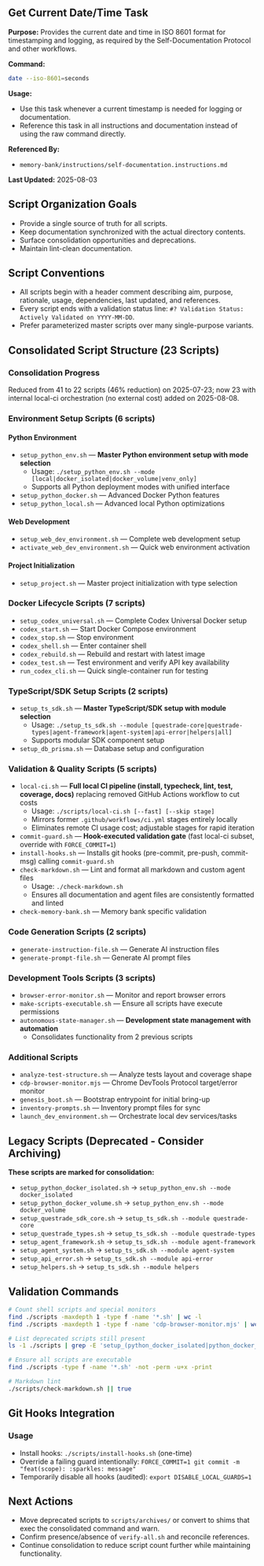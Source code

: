 

## Get Current Date/Time Task

**Purpose:**
Provides the current date and time in ISO 8601 format for timestamping and logging, as required by the Self-Documentation Protocol and other workflows.

**Command:**

```bash
date --iso-8601=seconds
```

**Usage:**

- Use this task whenever a current timestamp is needed for logging or documentation.
- Reference this task in all instructions and documentation instead of using the raw command directly.

**Referenced By:**

- `memory-bank/instructions/self-documentation.instructions.md`

**Last Updated:** 2025-08-03

## Script Organization Goals

- Provide a single source of truth for all scripts.
- Keep documentation synchronized with the actual directory contents.
- Surface consolidation opportunities and deprecations.
- Maintain lint-clean documentation.

## Script Conventions

- All scripts begin with a header comment describing aim, purpose, rationale, usage, dependencies, last updated, and references.
- Every script ends with a validation status line: `#? Validation Status: Actively Validated on YYYY-MM-DD`.
- Prefer parameterized master scripts over many single-purpose variants.

## Consolidated Script Structure (23 Scripts)

### Consolidation Progress

Reduced from 41 to 22 scripts (46% reduction) on 2025-07-23; now 23 with internal local-ci orchestration (no external cost) added on 2025-08-08.

### Environment Setup Scripts (6 scripts)

#### Python Environment

- `setup_python_env.sh` — **Master Python environment setup with mode selection**
  - Usage: `./setup_python_env.sh --mode [local|docker_isolated|docker_volume|venv_only]`
  - Supports all Python deployment modes with unified interface
- `setup_python_docker.sh` — Advanced Docker Python features
- `setup_python_local.sh` — Advanced local Python optimizations

#### Web Development

- `setup_web_dev_environment.sh` — Complete web development setup
- `activate_web_dev_environment.sh` — Quick web environment activation

#### Project Initialization

- `setup_project.sh` — Master project initialization with type selection

### Docker Lifecycle Scripts (7 scripts)

- `setup_codex_universal.sh` — Complete Codex Universal Docker setup
- `codex_start.sh` — Start Docker Compose environment
- `codex_stop.sh` — Stop environment
- `codex_shell.sh` — Enter container shell
- `codex_rebuild.sh` — Rebuild and restart with latest image
- `codex_test.sh` — Test environment and verify API key availability
- `run_codex_cli.sh` — Quick single-container run for testing

### TypeScript/SDK Setup Scripts (2 scripts)

- `setup_ts_sdk.sh` — **Master TypeScript/SDK setup with module selection**
  - Usage: `./setup_ts_sdk.sh --module [questrade-core|questrade-types|agent-framework|agent-system|api-error|helpers|all]`
  - Supports modular SDK component setup
- `setup_db_prisma.sh` — Database setup and configuration

### Validation & Quality Scripts (5 scripts)

- `local-ci.sh` — **Full local CI pipeline (install, typecheck, lint, test, coverage, docs)** replacing removed GitHub Actions workflow to cut costs
  - Usage: `./scripts/local-ci.sh [--fast] [--skip stage]`
  - Mirrors former `.github/workflows/ci.yml` stages entirely locally
  - Eliminates remote CI usage cost; adjustable stages for rapid iteration
- `commit-guard.sh` — **Hook-executed validation gate** (fast local-ci subset, override with `FORCE_COMMIT=1`)
- `install-hooks.sh` — Installs git hooks (pre-commit, pre-push, commit-msg) calling `commit-guard.sh`
- `check-markdown.sh` — Lint and format all markdown and custom agent files
  - Usage: `./check-markdown.sh`
  - Ensures all documentation and agent files are consistently formatted and linted
- `check-memory-bank.sh` — Memory bank specific validation

### Code Generation Scripts (2 scripts)

- `generate-instruction-file.sh` — Generate AI instruction files
- `generate-prompt-file.sh` — Generate AI prompt files

### Development Tools Scripts (3 scripts)

- `browser-error-monitor.sh` — Monitor and report browser errors
- `make-scripts-executable.sh` — Ensure all scripts have execute permissions
- `autonomous-state-manager.sh` — **Development state management with automation**
  - Consolidates functionality from 2 previous scripts

### Additional Scripts

- `analyze-test-structure.sh` — Analyze tests layout and coverage shape
- `cdp-browser-monitor.mjs` — Chrome DevTools Protocol target/error monitor
- `genesis_boot.sh` — Bootstrap entrypoint for initial bring-up
- `inventory-prompts.sh` — Inventory prompt files for sync
- `launch_dev_environment.sh` — Orchestrate local dev services/tasks

## Legacy Scripts (Deprecated - Consider Archiving)

**These scripts are marked for consolidation:**

- `setup_python_docker_isolated.sh` → `setup_python_env.sh --mode docker_isolated`
- `setup_python_docker_volume.sh` → `setup_python_env.sh --mode docker_volume`
- `setup_questrade_sdk_core.sh` → `setup_ts_sdk.sh --module questrade-core`
- `setup_questrade_types.sh` → `setup_ts_sdk.sh --module questrade-types`
- `setup_agent_framework.sh` → `setup_ts_sdk.sh --module agent-framework`
- `setup_agent_system.sh` → `setup_ts_sdk.sh --module agent-system`
- `setup_api_error.sh` → `setup_ts_sdk.sh --module api-error`
- `setup_helpers.sh` → `setup_ts_sdk.sh --module helpers`

## Validation Commands

```bash
# Count shell scripts and special monitors
find ./scripts -maxdepth 1 -type f -name '*.sh' | wc -l
find ./scripts -maxdepth 1 -type f -name 'cdp-browser-monitor.mjs' | wc -l

# List deprecated scripts still present
ls -1 ./scripts | grep -E 'setup_(python_docker_isolated|python_docker_volume|questrade_|agent_|api_error|helpers)'

# Ensure all scripts are executable
find ./scripts -type f -name '*.sh' -not -perm -u+x -print

# Markdown lint
./scripts/check-markdown.sh || true
```

## Git Hooks Integration

### Usage

- Install hooks: `./scripts/install-hooks.sh` (one-time)
- Override a failing guard intentionally: `FORCE_COMMIT=1 git commit -m "feat(scope): :sparkles: message"`
- Temporarily disable all hooks (audited): `export DISABLE_LOCAL_GUARDS=1`

## Next Actions

- Move deprecated scripts to `scripts/archives/` or convert to shims that exec the consolidated command and warn.
- Confirm presence/absence of `verify-all.sh` and reconcile references.
- Continue consolidation to reduce script count further while maintaining functionality.
